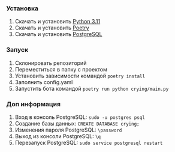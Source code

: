 ### Установка

1. Скачать и установить [Python 3.11](https://www.python.org/downloads/)
2. Скачать и установить [Poetry](https://python-poetry.org/docs/#installation)
3. Скачать и установить [PostgreSQL](https://www.postgresql.org/download/)

### Запуск

1. Склонировать репозиторий
2. Переместиться в папку с проектом
3. Установить зависимости командой `poetry install`
4. Заполнить config.yaml
5. Запустить бота командой `poetry run python crying/main.py`

### Доп информация

1. Вход в консоль PostgreSQL: `sudo -u postgres psql`
2. Создание базы данных: `CREATE DATABASE crying;`
3. Изменения пароля PostgreSQL: `\password`
4. Выход из консоли PostgreSQL: `\q`
5. Перезапуск PostgreSQL: `sudo service postgresql restart`